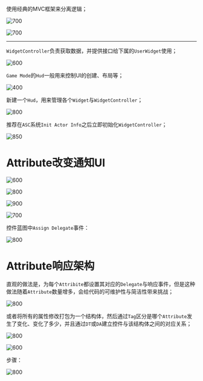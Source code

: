 使用经典的MVC框架来分离逻辑；

![700](https://pic-1315225359.cos.ap-shanghai.myqcloud.com/20250213234750.png)


![700](https://pic-1315225359.cos.ap-shanghai.myqcloud.com/20250213235003.png)

---

`WidgetController`负责获取数据，并提供接口给下属的`UserWidget`使用；

![600](https://pic-1315225359.cos.ap-shanghai.myqcloud.com/20250215163402.png)



`Game Mode`的`Hud`一般用来控制UI的创建、布局等；

![400](https://pic-1315225359.cos.ap-shanghai.myqcloud.com/20250215141238.png)

新建一个`Hud`，用来管理各个`Widget`与`WidgetController`；

![800](https://pic-1315225359.cos.ap-shanghai.myqcloud.com/20250215163521.png)

推荐在`ASC`系统`Init Actor Info`之后立即初始化`WidgetController`；

![850](https://pic-1315225359.cos.ap-shanghai.myqcloud.com/20250215163629.png)

# Attribute改变通知UI

![600](https://pic-1315225359.cos.ap-shanghai.myqcloud.com/20250215193121.png)

![800](https://pic-1315225359.cos.ap-shanghai.myqcloud.com/20250215193140.png)

![900](https://pic-1315225359.cos.ap-shanghai.myqcloud.com/20250215193427.png)

![700](https://pic-1315225359.cos.ap-shanghai.myqcloud.com/20250215193447.png)

控件蓝图中`Assign Delegate`事件：

![800](https://pic-1315225359.cos.ap-shanghai.myqcloud.com/20250215193603.png)

# Attribute响应架构

直观的做法是，为每个`Attribite`都设置其对应的`Delegate`与响应事件，但是这种做法随着`Attribute`数量增多，会给代码的可维护性与简洁性带来挑战；

![800](https://pic-1315225359.cos.ap-shanghai.myqcloud.com/20250221011511.png)

或者将所有的属性修改打包为一个结构体，然后通过`Tag`区分是哪个`Attribute`发生了变化、变化了多少，并且通过`DT`或`DA`建立控件与该结构体之间的对应关系；

![800](https://pic-1315225359.cos.ap-shanghai.myqcloud.com/20250221011850.png)

![600](https://pic-1315225359.cos.ap-shanghai.myqcloud.com/20250221012125.png)

步骤：

![800](https://pic-1315225359.cos.ap-shanghai.myqcloud.com/20250221012303.png)
